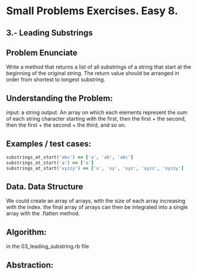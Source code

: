 # Small Problems Exercises. Easy 8.

## 3.- Leading Substrings

## Problem Enunciate
Write a method that returns a list of all substrings of a string that start at the beginning of the original string. The return value should be arranged in order from shortest to longest substring.


## Understanding the Problem:

input: a string 
output: An array on which each elements represent the sum of each string character starting with the first, then the first + the second, then the first + the second + the third, and so on.


## Examples / test cases:

```ruby
substrings_at_start('abc') == ['a', 'ab', 'abc']
substrings_at_start('a') == ['a']
substrings_at_start('xyzzy') == ['x', 'xy', 'xyz', 'xyzz', 'xyzzy']
```

## Data. Data Structure

We could create an array of arrays, with the size of each array increasing with the index. the final array of arrays can then be integrated into a single array with the .flatten method.
 
## Algorithm:

in the 03_leading_substring.rb file

## Abstraction: